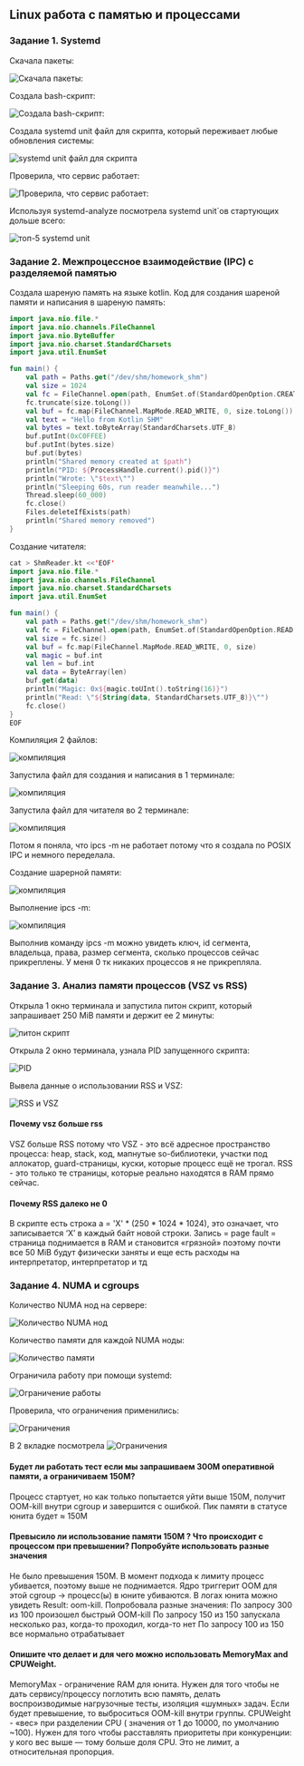 ## Linux работа с памятью и процессами

### Задание 1. Systemd
Скачала пакеты:

![Скачала пакеты:](https://github.com/nastyane/Operation-of-high-load-systems/blob/master/images/img1.png)

Создала bash-скрипт:

![Создала bash-скрипт:](https://github.com/nastyane/Operation-of-high-load-systems/blob/master/images/img7.png)

Создала systemd unit файл для скрипта, который переживает любые обновления системы:

![systemd unit файл для скрипта](https://github.com/nastyane/Operation-of-high-load-systems/blob/master/images/img6.png)

Проверила, что сервис работает:

![Проверила, что сервис работает:](https://github.com/nastyane/Operation-of-high-load-systems/blob/master/images/img5.png)

Используя systemd-analyze посмотрела systemd unit`ов стартующих дольше всего:

![топ-5 systemd unit](https://github.com/nastyane/Operation-of-high-load-systems/blob/master/images/img3.png)

### Задание 2. Межпроцессное взаимодействие (IPC) с разделяемой памятью 

Создала шареную память на языке kotlin.
Код для создания шареной памяти и написания в шареную память:

``` ShmCreator.kt
import java.nio.file.*
import java.nio.channels.FileChannel
import java.nio.ByteBuffer
import java.nio.charset.StandardCharsets
import java.util.EnumSet

fun main() {
    val path = Paths.get("/dev/shm/homework_shm")
    val size = 1024
    val fc = FileChannel.open(path, EnumSet.of(StandardOpenOption.CREATE, StandardOpenOption.READ, StandardOpenOption.WRITE))
    fc.truncate(size.toLong())
    val buf = fc.map(FileChannel.MapMode.READ_WRITE, 0, size.toLong())
    val text = "Hello from Kotlin SHM"
    val bytes = text.toByteArray(StandardCharsets.UTF_8)
    buf.putInt(0xC0FFEE)
    buf.putInt(bytes.size)
    buf.put(bytes)
    println("Shared memory created at $path")
    println("PID: ${ProcessHandle.current().pid()}")
    println("Wrote: \"$text\"")
    println("Sleeping 60s, run reader meanwhile...")
    Thread.sleep(60_000)
    fc.close()
    Files.deleteIfExists(path)
    println("Shared memory removed")
}
```

Создание читателя:
``` ShmCreator.kt
cat > ShmReader.kt <<'EOF'
import java.nio.file.*
import java.nio.channels.FileChannel
import java.nio.charset.StandardCharsets
import java.util.EnumSet

fun main() {
    val path = Paths.get("/dev/shm/homework_shm")
    val fc = FileChannel.open(path, EnumSet.of(StandardOpenOption.READ, StandardOpenOption.WRITE))
    val size = fc.size()
    val buf = fc.map(FileChannel.MapMode.READ_WRITE, 0, size)
    val magic = buf.int
    val len = buf.int
    val data = ByteArray(len)
    buf.get(data)
    println("Magic: 0x${magic.toUInt().toString(16)}")
    println("Read: \"${String(data, StandardCharsets.UTF_8)}\"")
    fc.close()
}
EOF

```

Компиляция 2 файлов:

![компиляция](https://github.com/nastyane/Operation-of-high-load-systems/blob/master/images/img11.png)

Запустила файл для создания и написания в 1 терминале:

![компиляция](https://github.com/nastyane/Operation-of-high-load-systems/blob/master/images/img12.png)

Запустила файл для читателя во 2 терминале: 

![компиляция](https://github.com/nastyane/Operation-of-high-load-systems/blob/master/images/img13.png)

Потом я поняла, что ipcs -m не работает потому что я создала по POSIX IPC и немного переделала. 

Создание шарерной памяти: 

![компиляция](https://github.com/nastyane/Operation-of-high-load-systems/blob/master/images/img14.png)

Выполнение ipcs -m:

![компиляция](https://github.com/nastyane/Operation-of-high-load-systems/blob/master/images/img16.png)

Выполнив команду ipcs -m можно увидеть ключ, id сегмента, владельца, права, размер сегмента, сколько процессов сейчас прикреплены. У меня 0 тк никаких процессов я не прикрепляла. 

### Задание 3. Анализ памяти процессов (VSZ vs RSS) 

Открыла 1 окно терминала и запустила питон скрипт, который запрашивает 250 MiB памяти и держит ее 2 минуты:

![питон скрипт](https://github.com/nastyane/Operation-of-high-load-systems/blob/master/images/img2.png)

Открыла 2 окно терминала, узнала PID запущенного скрипта:

![PID](https://github.com/nastyane/Operation-of-high-load-systems/blob/master/images/img8.png)

Вывела данные о использовании RSS и VSZ:

![RSS и VSZ](https://github.com/nastyane/Operation-of-high-load-systems/blob/master/images/img9.png)

#### Почему vsz больше rss

VSZ больше RSS потому что VSZ - это всё адресное пространство процесса: heap, stack, код, мапнутые so-библиотеки, участки под аллокатор, guard-страницы, куски, которые процесс ещё не трогал. RSS - это только те страницы, которые реально находятся в RAM прямо сейчас.

#### Почему RSS далеко не 0

В скрипте есть строка a = 'X' * (250 * 1024 * 1024), это означает, что записывается ‘X’ в каждый байт новой строки. Запись = page fault = страница поднимается в RAM и становится «грязной» поэтому почти все 50 MiB будут физически заняты и еще есть расходы на интерпретатор, интерпретатор и тд

### Задание 4. NUMA и cgroups 

Количество NUMA нод на сервере:

![Количество NUMA нод](https://github.com/nastyane/Operation-of-high-load-systems/blob/master/images/img4.png)

Количество памяти для каждой NUMA ноды:

![Количество памяти](https://github.com/nastyane/Operation-of-high-load-systems/blob/master/images/img17.png)

Ограничила работу при помощи systemd:

![Ограничение работы](https://github.com/nastyane/Operation-of-high-load-systems/blob/master/images/img19.png)

Проверила, что ограничения применились:

![Ограничения](https://github.com/nastyane/Operation-of-high-load-systems/blob/master/images/img18.png)

В 2 вкладке посмотрела
![Ограничения](https://github.com/nastyane/Operation-of-high-load-systems/blob/master/images/img20.png)


#### Будет ли работать тест если мы запрашиваем 300М оперативной памяти, а ограничиваем 150М?

Процесс стартует, но как только попытается уйти выше 150М, получит OOM-kill внутри cgroup и завершится с ошибкой.
Пик памяти в статусе юнита будет ≈ 150M

#### Превысило ли использование памяти 150М ? Что происходит с процессом при превышении? Попробуйте использовать разные значения 

Не было превышения 150М. В момент подхода к лимиту процесс убивается, поэтому выше не поднимается.
Ядро триггерит OOM для этой cgroup → процесс(ы) в юните убиваются. В логах юнита можно увидеть Result: oom-kill.
Попробовала разные значения: 
По запросу 300 из 100 произошел быстрый OOM-kill
По запросу 150 из 150 запускала несколько раз, когда-то проходил, когда-то нет
По запросу 100 из 150 все нормально отрабатывает 

#### Опишите что делает и для чего можно использовать MemoryMax and CPUWeight.

MemoryMax - ограничение RAM для юнита.
Нужен для того чтобы не дать сервису/процессу поглотить всю память, делать воспроизводимые нагрузочные тесты, изоляция «шумных» задач. Если будет превышение, то выброситься  OOM-kill внутри группы.
CPUWeight - «вес» при разделении CPU ( значения от 1 до 10000, по умолчанию ~100). Нужен для того чтобы расставлять приоритеты при конкуренции: у кого вес выше — тому больше доля CPU. Это не лимит, а относительная пропорция.
